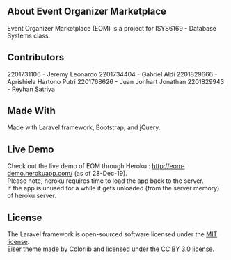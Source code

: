 ## About Event Organizer Marketplace

Event Organizer Marketplace (EOM) is a project for ISYS6169 - Database Systems class.

## Contributors

2201731106 - Jeremy Leonardo
2201734404 - Gabriel Aldi
2201829666 - Aprishiela Hartono Putri
2201768626 - Juan Jonhart Jonathan
2201829943 - Reyhan Satriya

## Made With 

Made with Laravel framework, Bootstrap, and jQuery.

## Live Demo

Check out the live demo of EOM through Heroku : http://eom-demo.herokuapp.com/ (as of 28-Dec-19).<br>
Please note, heroku requires time to load the app back to the server.<br>
If the app is unused for a while it gets unloaded (from the server memory) of heroku server.

## License

The Laravel framework is open-sourced software licensed under the [MIT license](https://opensource.org/licenses/MIT).<br>
Eiser theme made by Colorlib and licensed under the [CC BY 3.0 license](https://creativecommons.org/licenses/by/3.0).
